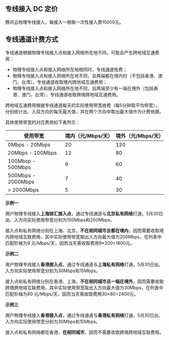 ## 专线接入 DC 定价

腾讯云物理专线接入，每接入一根取一次性接入费15000元。

## 专线通道计费方式

专线通道根据物理专线接入点和接入网络所在地不同，可能会产生跨地域互通费用：

- 物理专线接入点和接入网络所在地相同时，专线通道免费；
- 物理专线接入点和接入网络所在地不同，且两端都在境内时（不包括香港、澳门、台湾），专线通道收取境内跨地域互通费用；
- 物理专线接入点和接入网络所在地不同，且两端至少有一端在境外（包括香港、澳门、台湾），专线通道收取跨境跨地域互通费用。

跨地域互通费用根据专线通道每天的实际使用带宽收费（每5分钟取平均带宽），分别统计出、入双方向的每天最大值，并在两个方向中取出最大值作为计费依据。

具体使用带宽的对应费用如下表所示：

| 使用带宽               | 境内（元/Mbps/天） | 境外（元/Mbps/天） |
| ------------------ | ------------ | ------------ |
| 0Mbps - 20Mbps     | 20           | 120          |
| 20Mbps - 100Mbps   | 12           | 80           |
| 100Mbsp - 500Mbps  | 9            | 60           |
| 500Mbps - 2000Mbps | 7            | 40           |
| > 2000Mbps         | 5            | 30           |


**示例一**

用户物理专线接入**上海徐汇接入点**，通过专线通道与**北京私有网络**打通，5月30日出、入方向实际使用带宽分别为150Mbps和200Mbps。

接入点和私有网络分别在上海、北京，**不在相同城市且都在境内**，因而需要收取境内跨地域互联费用，其中实际使用带宽取出入方向最大值为200Mbps，在列表中匹配阶梯为9 元/Mbps/天，因而当天需收取费用9*200=1800元。



**示例二**

用户物理专线接入**香港接入点**，通过专线通道与**上海私有网络**打通，5月30日出、入方向实际使用带宽分别为30Mbps和15Mbps。

接入点和私有网络分别在香港、上海，**不在相同城市且一端在境外**，因而需要收取跨境跨地域互联费用，其中实际使用带宽取出入方向最大值为30Mbps，在列表中匹配阶梯为80 元/Mbps/天，因而当天需收取费用30*80=2400元。

**示例三**

用户物理专线接入**香港接入点**，通过专线通道与**香港私有网络**打通，5月30日出、入方向实际使用带宽分别为30Mbps和15Mbps。

接入点和私有网络都在香港，**在相同城市**，因而不需要收取跨境跨地域互联费用。